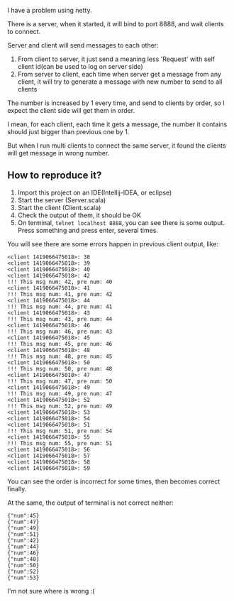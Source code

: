 I have a problem using netty.

There is a server, when it started, it will bind to port 8888, and wait clients to connect.

Server and client will send messages to each other:

1. From client to server, it just send a meaning less 'Request' with self client id(can be used to log on server side)
2. From server to client, each time when server get a message from any client, it will try to generate a message with new number to send to all clients

The number is increased by 1 every time, and send to clients by order, so I expect the client side will get them in order.

I mean, for each client, each time it gets a message, the number it contains should just bigger than previous one by 1.

But when I run multi clients to connect the same server, it found the clients will get message in wrong number.

How to reproduce it?
---------------------

1. Import this project on an IDE(Intellij-IDEA, or eclipse)
2. Start the server (Server.scala)
3. Start the client (Client.scala)
4. Check the output of them, it should be OK
5. On terminal, `telnet localhost 8888`, you can see there is some output. Press something and press enter, several times.

You will see there are some errors happen in previous client output, like:

    <client 1419066475018>: 38
    <client 1419066475018>: 39
    <client 1419066475018>: 40
    <client 1419066475018>: 42
    !!! This msg num: 42, pre num: 40
    <client 1419066475018>: 41
    !!! This msg num: 41, pre num: 42
    <client 1419066475018>: 44
    !!! This msg num: 44, pre num: 41
    <client 1419066475018>: 43
    !!! This msg num: 43, pre num: 44
    <client 1419066475018>: 46
    !!! This msg num: 46, pre num: 43
    <client 1419066475018>: 45
    !!! This msg num: 45, pre num: 46
    <client 1419066475018>: 48
    !!! This msg num: 48, pre num: 45
    <client 1419066475018>: 50
    !!! This msg num: 50, pre num: 48
    <client 1419066475018>: 47
    !!! This msg num: 47, pre num: 50
    <client 1419066475018>: 49
    !!! This msg num: 49, pre num: 47
    <client 1419066475018>: 52
    !!! This msg num: 52, pre num: 49
    <client 1419066475018>: 53
    <client 1419066475018>: 54
    <client 1419066475018>: 51
    !!! This msg num: 51, pre num: 54
    <client 1419066475018>: 55
    !!! This msg num: 55, pre num: 51
    <client 1419066475018>: 56
    <client 1419066475018>: 57
    <client 1419066475018>: 58
    <client 1419066475018>: 59

You can see the order is incorrect for some times, then becomes correct finally.

At the same, the output of terminal is not correct neither:

    {"num":45}
    {"num":47}
    {"num":49}
    {"num":51}
    {"num":42}
    {"num":44}
    {"num":46}
    {"num":48}
    {"num":50}
    {"num":52}
    {"num":53}

I'm not sure where is wrong :(


